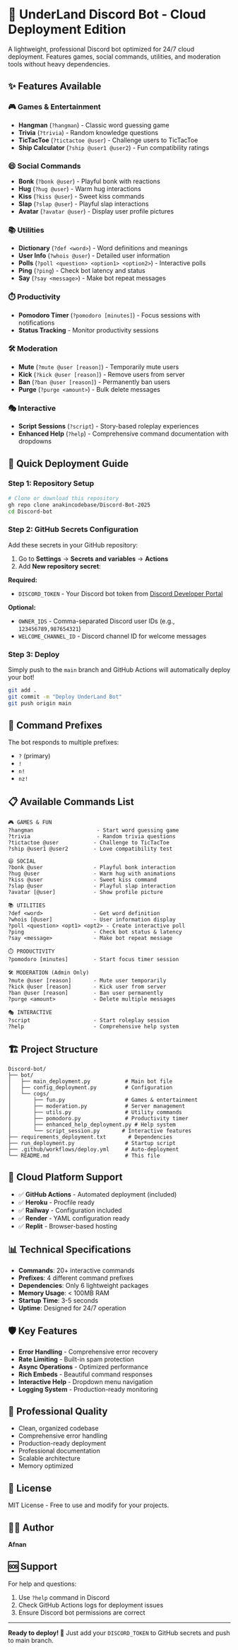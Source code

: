 # 🏰 UnderLand Discord Bot - Cloud Deployment Edition


A lightweight, professional Discord bot optimized for 24/7 cloud deployment. Features games, social commands, utilities, and moderation tools without heavy dependencies.

## ✨ Features Available

### 🎮 Games & Entertainment
- **Hangman** (`?hangman`) - Classic word guessing game
- **Trivia** (`?trivia`) - Random knowledge questions  
- **TicTacToe** (`?tictactoe @user`) - Challenge users to TicTacToe
- **Ship Calculator** (`?ship @user1 @user2`) - Fun compatibility ratings

### 😄 Social Commands
- **Bonk** (`?bonk @user`) - Playful bonk with reactions
- **Hug** (`?hug @user`) - Warm hug interactions
- **Kiss** (`?kiss @user`) - Sweet kiss commands
- **Slap** (`?slap @user`) - Playful slap interactions
- **Avatar** (`?avatar @user`) - Display user profile pictures

### 📚 Utilities
- **Dictionary** (`?def <word>`) - Word definitions and meanings
- **User Info** (`?whois @user`) - Detailed user information
- **Polls** (`?poll <question> <option1> <option2>`) - Interactive polls
- **Ping** (`?ping`) - Check bot latency and status
- **Say** (`?say <message>`) - Make bot repeat messages

### ⏱️ Productivity
- **Pomodoro Timer** (`?pomodoro [minutes]`) - Focus sessions with notifications
- **Status Tracking** - Monitor productivity sessions

### 🛠️ Moderation
- **Mute** (`?mute @user [reason]`) - Temporarily mute users
- **Kick** (`?kick @user [reason]`) - Remove users from server
- **Ban** (`?ban @user [reason]`) - Permanently ban users
- **Purge** (`?purge <amount>`) - Bulk delete messages

### 🎭 Interactive
- **Script Sessions** (`?script`) - Story-based roleplay experiences
- **Enhanced Help** (`?help`) - Comprehensive command documentation with dropdowns

## 🚀 Quick Deployment Guide

### Step 1: Repository Setup
```bash
# Clone or download this repository
gh repo clone anakincodebase/Discord-Bot-2025
cd Discord-bot
```

### Step 2: GitHub Secrets Configuration
Add these secrets in your GitHub repository:

1. Go to **Settings** → **Secrets and variables** → **Actions**
2. Add **New repository secret**:

**Required:**
- `DISCORD_TOKEN` - Your Discord bot token from [Discord Developer Portal](https://discord.com/developers/applications)

**Optional:**
- `OWNER_IDS` - Comma-separated Discord user IDs (e.g., `123456789,987654321`)
- `WELCOME_CHANNEL_ID` - Discord channel ID for welcome messages

### Step 3: Deploy
Simply push to the `main` branch and GitHub Actions will automatically deploy your bot!

```bash
git add .
git commit -m "Deploy UnderLand Bot"
git push origin main
```

## 🎯 Command Prefixes

The bot responds to multiple prefixes:
- `?` (primary)
- `!`
- `n!`
- `nz!`

## 📋 Available Commands List

```
🎮 GAMES & FUN
?hangman                    - Start word guessing game
?trivia                     - Random trivia questions
?tictactoe @user           - Challenge to TicTacToe
?ship @user1 @user2        - Love compatibility test

😄 SOCIAL
?bonk @user                - Playful bonk interaction
?hug @user                 - Warm hug with animations
?kiss @user                - Sweet kiss command
?slap @user                - Playful slap interaction
?avatar [@user]            - Show profile picture

📚 UTILITIES
?def <word>                - Get word definition
?whois [@user]             - User information display
?poll <question> <opt1> <opt2> - Create interactive poll
?ping                      - Check bot status & latency
?say <message>             - Make bot repeat message

⏱️ PRODUCTIVITY
?pomodoro [minutes]        - Start focus timer session

🛠️ MODERATION (Admin Only)
?mute @user [reason]       - Mute user temporarily
?kick @user [reason]       - Kick user from server
?ban @user [reason]        - Ban user permanently
?purge <amount>            - Delete multiple messages

🎭 INTERACTIVE
?script                    - Start roleplay session
?help                      - Comprehensive help system
```

## 🏗️ Project Structure

```
Discord-bot/
├── bot/
│   ├── main_deployment.py           # Main bot file
│   ├── config_deployment.py         # Configuration
│   └── cogs/
│       ├── fun.py                   # Games & entertainment
│       ├── moderation.py            # Server management
│       ├── utils.py                 # Utility commands
│       ├── pomodoro.py              # Productivity timer
│       ├── enhanced_help_deployment.py # Help system
│       └── script_session.py       # Interactive features
├── requirements_deployment.txt       # Dependencies
├── run_deployment.py                # Startup script
├── .github/workflows/deploy.yml     # Auto-deployment
└── README.md                        # This file
```

## 🔧 Cloud Platform Support

- ✅ **GitHub Actions** - Automated deployment (included)
- ✅ **Heroku** - Procfile ready
- ✅ **Railway** - Configuration included
- ✅ **Render** - YAML configuration ready
- ✅ **Replit** - Browser-based hosting

## 📊 Technical Specifications

- **Commands**: 20+ interactive commands
- **Prefixes**: 4 different command prefixes
- **Dependencies**: Only 6 lightweight packages
- **Memory Usage**: < 100MB RAM
- **Startup Time**: 3-5 seconds
- **Uptime**: Designed for 24/7 operation

## 🛡️ Key Features

- **Error Handling** - Comprehensive error recovery
- **Rate Limiting** - Built-in spam protection  
- **Async Operations** - Optimized performance
- **Rich Embeds** - Beautiful command responses
- **Interactive Help** - Dropdown menu navigation
- **Logging System** - Production-ready monitoring

## 🎨 Professional Quality

- Clean, organized codebase
- Comprehensive error handling
- Production-ready deployment
- Professional documentation
- Scalable architecture
- Memory optimized

## 📄 License

MIT License - Free to use and modify for your projects.

## 👨‍💻 Author

**Afnan**

## 🆘 Support

For help and questions:
1. Use `?help` command in Discord
2. Check GitHub Actions logs for deployment issues
3. Ensure Discord bot permissions are correct

---


**Ready to deploy! 🚀** Just add your `DISCORD_TOKEN` to GitHub secrets and push to main branch.


